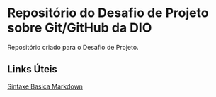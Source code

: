 # Repositório do Desafio de Projeto sobre Git/GitHub da DIO
Repositório criado para o Desafio de Projeto.
## Links Úteis
[Sintaxe Basica Markdown](https://www.markdownguide.org/)
